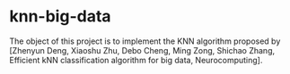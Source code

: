 # knn-big-data

The object of this project is to implement the KNN algorithm proposed by [Zhenyun Deng, Xiaoshu Zhu, Debo Cheng, Ming Zong, Shichao Zhang, Efficient kNN classification algorithm for big data, Neurocomputing].
